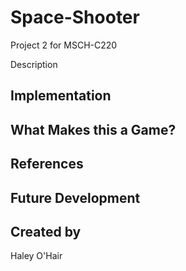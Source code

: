 # Space-Shooter
Project 2 for MSCH-C220

Description

## Implementation

## What Makes this a Game?

## References

## Future Development

## Created by
Haley O'Hair
